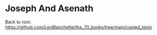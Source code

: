 #  Joseph And Asenath

Back to root: https://github.com/LeoBlanchette/the_70_books/tree/main/copied_texts
